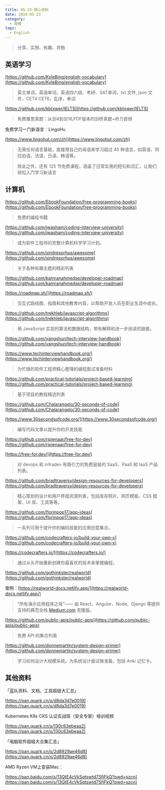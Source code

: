 ```yaml
---
title: 05-23-随心资料
date: 2024-05-23
category:
  - 周报
tags:
  - English
---
```



> 分享、实用、有趣、共勉


## 英语学习


[https://github.com/KyleBing/english-vocabulary](https://github.com/KyleBing/english-vocabulary)
>英文单词，英语单词，英语四六级、考研、SAT单词，txt 文件, json 文件，CET4 CET6，乱序，单词


[https://github.com/kbtxwer/IELTS](https://github.com/kbtxwer/IELTS)

>免费雅思真题：从剑4到剑16,PDF版本的剑桥真题+听力音频


免费学习一门新语言：LingoHu

[https://www.lingohut.com/zh](https://www.lingohut.com/zh)
>无需任何语言基础，直接用自己的母语来学习超过 45 种语言，如英语、阿拉伯语、法语、日语、韩语等。
>
>除此之外，还有 125 节免费课程，涵盖了日常实用的短句和词汇，让我们轻松入门学习新语言


## 计算机

[https://github.com/EbookFoundation/free-programming-books](https://github.com/EbookFoundation/free-programming-books)
>免费的编程书籍


[https://github.com/jwasham/coding-interview-university](https://github.com/jwasham/coding-interview-university)
>成为软件工程师的完整计算机科学学习计划。

[https://github.com/sindresorhus/awesome](https://github.com/sindresorhus/awesome)
>关于各种有趣主题的精彩列表


[https://github.com/kamranahmedse/developer-roadmap](https://github.com/kamranahmedse/developer-roadmap)

[https://roadmap.sh/](https://roadmap.sh/)
>交互式路线图、指南和其他教育内容，以帮助开发人员在职业生涯中成长。


[https://github.com/trekhleb/javascript-algorithms](https://github.com/trekhleb/javascript-algorithms)
>用 JavaScript 实现的算法和数据结构，带有解释和进一步阅读的链接。


[https://github.com/yangshun/tech-interview-handbook](https://github.com/yangshun/tech-interview-handbook)

[https://www.techinterviewhandbook.org/](https://www.techinterviewhandbook.org/)
>为忙碌的软件工程师精心整理的编程面试准备材料


[https://github.com/practical-tutorials/project-based-learning](https://github.com/practical-tutorials/project-based-learning)
>基于项目的教程精选列表


[https://github.com/Chalarangelo/30-seconds-of-code](https://github.com/Chalarangelo/30-seconds-of-code)

[https://www.30secondsofcode.org/](https://www.30secondsofcode.org/)
>编写代码文章以提升你的开发技能


[https://github.com/ripienaar/free-for-dev](https://github.com/ripienaar/free-for-dev)

[https://free-for.dev/](https://free-for.dev/)
>对 devops 和 infradev 有吸引力的免费层级的 SaaS、PaaS 和 IaaS 产品列表。

[https://github.com/bradtraversy/design-resources-for-developers](https://github.com/bradtraversy/design-resources-for-developers)
>精心策划的设计和用户界面资源列表，包括库存照片、网页模板、CSS 框架、UI 库、工具等等。


[https://github.com/florinpop17/app-ideas](https://github.com/florinpop17/app-ideas)
>一系列可用于提升你的编码技能的应用创意集合。


[https://github.com/codecrafters-io/build-your-own-x](https://github.com/codecrafters-io/build-your-own-x)

[https://codecrafters.io/](https://codecrafters.io/)
>通过从头开始重新创建你最喜欢的技术来掌握编程。


[https://github.com/gothinkster/realworld](https://github.com/gothinkster/realworld)

案例：[https://realworld-docs.netlify.app/](https://realworld-docs.netlify.app/)
>“所有演示应用程序之母”—— 由 React、Angular、Node、Django 等提供支持的典范全栈 [Medium.com](https://medium.com/) 克隆版。


[https://github.com/public-apis/public-apis](https://github.com/public-apis/public-apis)
>免费 API 的集合列表

[https://github.com/donnemartin/system-design-primer](https://github.com/donnemartin/system-design-primer)
>学习如何设计大规模系统。为系统设计面试做准备。包括 Anki 记忆卡。


## 其他资料


「蓝队资料、文档、工具超级大汇总」

[https://pan.quark.cn/s/d8da3d7e0019](https://pan.quark.cn/s/d8da3d7e0019)

Kubernetes K8s CKS 认证实战班（安全专家）培训视频

[https://pan.quark.cn/s/130c63ebeaa2](https://pan.quark.cn/s/130c63ebeaa2)

「电脑软件超级大合集汇总」

[https://pan.quark.cn/s/2d8929ae46d8](https://pan.quark.cn/s/2d8929ae46d8)

AMD Ryzen VM上安装Mac：

[https://pan.baidu.com/s/13QtE4cVkSqtswtd7SfjFkQ?pwd=szcn](https://pan.baidu.com/s/13QtE4cVkSqtswtd7SfjFkQ?pwd=szcn)

